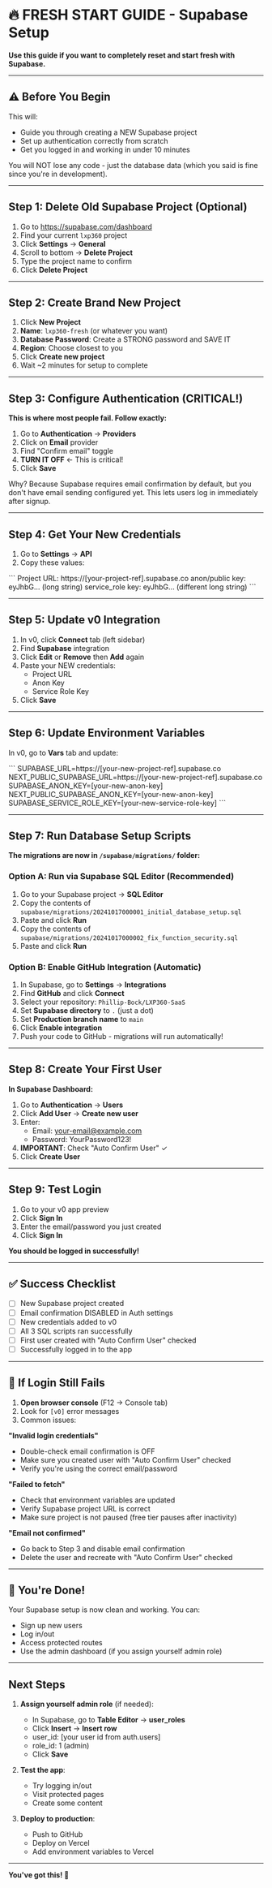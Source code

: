 # 🔥 FRESH START GUIDE - Supabase Setup

**Use this guide if you want to completely reset and start fresh with Supabase.**

---

## ⚠️ Before You Begin

This will:
- Guide you through creating a NEW Supabase project
- Set up authentication correctly from scratch
- Get you logged in and working in under 10 minutes

You will NOT lose any code - just the database data (which you said is fine since you're in development).

---

## Step 1: Delete Old Supabase Project (Optional)

1. Go to https://supabase.com/dashboard
2. Find your current `lxp360` project
3. Click **Settings** → **General**
4. Scroll to bottom → **Delete Project**
5. Type the project name to confirm
6. Click **Delete Project**

---

## Step 2: Create Brand New Project

1. Click **New Project**
2. **Name**: `lxp360-fresh` (or whatever you want)
3. **Database Password**: Create a STRONG password and SAVE IT
4. **Region**: Choose closest to you
5. Click **Create new project**
6. Wait ~2 minutes for setup to complete

---

## Step 3: Configure Authentication (CRITICAL!)

**This is where most people fail. Follow exactly:**

1. Go to **Authentication** → **Providers**
2. Click on **Email** provider
3. Find "Confirm email" toggle
4. **TURN IT OFF** ← This is critical!
5. Click **Save**

Why? Because Supabase requires email confirmation by default, but you don't have email sending configured yet. This lets users log in immediately after signup.

---

## Step 4: Get Your New Credentials

1. Go to **Settings** → **API**
2. Copy these values:

\`\`\`
Project URL: https://[your-project-ref].supabase.co
anon/public key: eyJhbG... (long string)
service_role key: eyJhbG... (different long string)
\`\`\`

---

## Step 5: Update v0 Integration

1. In v0, click **Connect** tab (left sidebar)
2. Find **Supabase** integration
3. Click **Edit** or **Remove** then **Add** again
4. Paste your NEW credentials:
   - Project URL
   - Anon Key
   - Service Role Key
5. Click **Save**

---

## Step 6: Update Environment Variables

In v0, go to **Vars** tab and update:

\`\`\`
SUPABASE_URL=https://[your-new-project-ref].supabase.co
NEXT_PUBLIC_SUPABASE_URL=https://[your-new-project-ref].supabase.co
SUPABASE_ANON_KEY=[your-new-anon-key]
NEXT_PUBLIC_SUPABASE_ANON_KEY=[your-new-anon-key]
SUPABASE_SERVICE_ROLE_KEY=[your-new-service-role-key]
\`\`\`

---

## Step 7: Run Database Setup Scripts

**The migrations are now in `/supabase/migrations/` folder:**

### Option A: Run via Supabase SQL Editor (Recommended)

1. Go to your Supabase project → **SQL Editor**
2. Copy the contents of `supabase/migrations/20241017000001_initial_database_setup.sql`
3. Paste and click **Run**
4. Copy the contents of `supabase/migrations/20241017000002_fix_function_security.sql`
5. Paste and click **Run**

### Option B: Enable GitHub Integration (Automatic)

1. In Supabase, go to **Settings** → **Integrations**
2. Find **GitHub** and click **Connect**
3. Select your repository: `Phillip-Bock/LXP360-SaaS`
4. Set **Supabase directory** to `.` (just a dot)
5. Set **Production branch name** to `main`
6. Click **Enable integration**
7. Push your code to GitHub - migrations will run automatically!

---

## Step 8: Create Your First User

**In Supabase Dashboard:**

1. Go to **Authentication** → **Users**
2. Click **Add User** → **Create new user**
3. Enter:
   - Email: your-email@example.com
   - Password: YourPassword123!
4. **IMPORTANT**: Check "Auto Confirm User" ✓
5. Click **Create User**

---

## Step 9: Test Login

1. Go to your v0 app preview
2. Click **Sign In**
3. Enter the email/password you just created
4. Click **Sign In**

**You should be logged in successfully!**

---

## ✅ Success Checklist

- [ ] New Supabase project created
- [ ] Email confirmation DISABLED in Auth settings
- [ ] New credentials added to v0
- [ ] All 3 SQL scripts ran successfully
- [ ] First user created with "Auto Confirm User" checked
- [ ] Successfully logged in to the app

---

## 🐛 If Login Still Fails

1. **Open browser console** (F12 → Console tab)
2. Look for `[v0]` error messages
3. Common issues:

**"Invalid login credentials"**
- Double-check email confirmation is OFF
- Make sure you created user with "Auto Confirm User" checked
- Verify you're using the correct email/password

**"Failed to fetch"**
- Check that environment variables are updated
- Verify Supabase project URL is correct
- Make sure project is not paused (free tier pauses after inactivity)

**"Email not confirmed"**
- Go back to Step 3 and disable email confirmation
- Delete the user and recreate with "Auto Confirm User" checked

---

## 🎉 You're Done!

Your Supabase setup is now clean and working. You can:
- Sign up new users
- Log in/out
- Access protected routes
- Use the admin dashboard (if you assign yourself admin role)

---

## Next Steps

1. **Assign yourself admin role** (if needed):
   - In Supabase, go to **Table Editor** → **user_roles**
   - Click **Insert** → **Insert row**
   - user_id: [your user id from auth.users]
   - role_id: 1 (admin)
   - Click **Save**

2. **Test the app**:
   - Try logging in/out
   - Visit protected pages
   - Create some content

3. **Deploy to production**:
   - Push to GitHub
   - Deploy on Vercel
   - Add environment variables to Vercel

---

**You've got this! 🚀**
